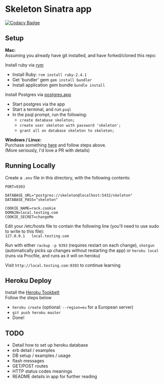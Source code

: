 Skeleton Sinatra app
====================

[![Codacy Badge](https://api.codacy.com/project/badge/Grade/1a7d214d7d6643fea801dcfa17afb1d0)](https://www.codacy.com/app/CaffeinatedDave/sinatra-skeleton?utm_source=github.com&amp;utm_medium=referral&amp;utm_content=CaffeinatedDave/sinatra-skeleton&amp;utm_campaign=Badge_Grade)

Setup
-----

**Mac:**  
Assuming you already have git installed, and have forked/cloned this repo:

Install ruby via [rvm](https://rvm.io/)  
  - Install Ruby: `rvm install ruby-2.4.1`
  - Get 'bundler' gem `gem install bundler`
  - Install application gem bundle `bundle install`

Install Postgres via [postgres.app](https://postgresapp.com/)
  - Start postgres via the app
  - Start a terminal, and run `psql`
  - In the psql prompt, run the following:
    - `create database skeleton;`
    - `create user skeleton with password 'skeleton';`
    - `grant all on database skeleton to skeleton;`


**Windows / Linux:**  
Purchase something [here](https://www.apple.com/uk/mac/) and follow steps above.  
(More seriously, I'd love a PR with details)


Running Locally
---------------

Create a `.env` file in this directory, with the following contents:  
```
PORT=9393

DATABASE_URL="postgres://skeleton@localhost:5432/skeleton"
DATABASE_PASS="skeleton"

COOKIE_NAME=rack.cookie
DOMAIN=local.testing.com
COOKIE_SECRET=changeMe
```

Edit your /etc/hosts file to contain the following line (you'll need to use sudo to write to this file):  
`127.0.0.1   local.testing.com`

Run with either `rackup -p 9393` (requires restart on each change), `shotgun` (automatically picks up changes without restarting the app) or `heroku local` (runs via Procfile, and runs as it will on heroku)

Visit `http://local.testing.com:9393` to continue learning


Heroku Deploy
-------------

Install the [Heroku Tookbelt](https://devcenter.heroku.com/articles/heroku-cli)  
Follow the steps below  
  - `heroku create` (optional: `--region=eu` for a European server)
  - `git push heroku master`
  - Done!

**TODO**
--------
- Detail how to set up heroku database
- erb detail / examples
- DB setup / examples / usage
- flash messages
- GET/POST routes
- HTTP status codes meanings
- README details in app for further reading
